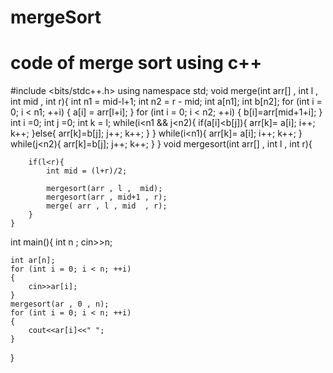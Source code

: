 # mergeSort
# code of merge sort using c++
#include <bits/stdc++.h>
using namespace std;
	void merge(int arr[] , int l , int mid  , int r){
		int n1 = mid-l+1;
		int n2 = r - mid;
		int a[n1];
		int b[n2];
		for (int i = 0; i < n1; ++i)
		{
			a[i] = arr[l+i];
		}
		for (int i = 0; i < n2; ++i)
		{
			b[i]=arr[mid+1+i];
		}
		int i =0;
		int j =0;
		int k = l;
		while(i<n1 && j<n2){
			if(a[i]<b[j]){
				arr[k]= a[i];
				i++;
				k++;
			}else{
				arr[k]=b[j];
				j++;
				k++;
			}
		}
		while(i<n1){
			arr[k]= a[i];
				i++;
				k++;
		}
		while(j<n2){
			arr[k]=b[j];
				j++;
				k++;
		}
	}
 	void mergesort(int arr[]  , int l , int r){
 		
 		if(l<r){
 			int mid = (l+r)/2;

 			mergesort(arr , l ,  mid);
 			mergesort(arr , mid+1 , r);
 			merge( arr , l , mid  , r);
 		}
 	}
int main(){
	int n ;
	cin>>n;

	int ar[n];
	for (int i = 0; i < n; ++i)
	{
		cin>>ar[i];
	}
	mergesort(ar , 0 , n);
	for (int i = 0; i < n; ++i)
	{
		cout<<ar[i]<<" ";
	}
}
